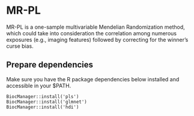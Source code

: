 # MR-PL
MR-PL is a one-sample multivariable Mendelian Randomization method, which could take into consideration the correlation among numerous exposures (e.g., imaging features) followed by correcting for the winner’s curse bias.
## Prepare dependencies
Make sure you have the R package dependencies below installed and accessible in your $PATH.   

`BiocManager::install('pls')`  
`BiocManager::install('glmnet')`  
`BiocManager::install('hdi')`  
